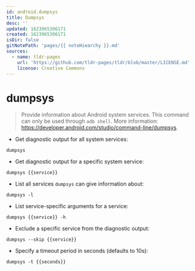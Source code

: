 ```yaml
---
id: android.dumpsys
title: Dumpsys
desc: ''
updated: 1623965306171
created: 1623965306171
isDir: false
gitNotePath: 'pages/{{ noteHiearchy }}.md'
sources:
  - name: tldr-pages
    url: 'https://github.com/tldr-pages/tldr/blob/master/LICENSE.md'
    license: Creative Commons
---
```

# dumpsys

> Provide information about Android system services.
> This command can only be used through `adb shell`.
> More information: <https://developer.android.com/studio/command-line/dumpsys>.

- Get diagnostic output for all system services:

`dumpsys`

- Get diagnostic output for a specific system service:

`dumpsys {{service}}`

- List all services `dumpsys` can give information about:

`dumpsys -l`

- List service-specific arguments for a service:

`dumpsys {{service}} -h`

- Exclude a specific service from the diagnostic output:

`dumpsys --skip {{service}}`

- Specify a timeout period in seconds (defaults to 10s):

`dumpsys -t {{seconds}}`

